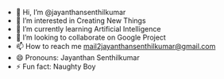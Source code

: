 - 👋 Hi, I’m @jayanthansenthilkumar
- 👀 I’m interested in Creating New Things
- 🌱 I’m currently learning Artificial Intelligence
- 💞️ I’m looking to collaborate on Google Project
- 📫 How to reach me mail2jayanthansenthilkumar@gmail.com
- 😄 Pronouns: Jayanthan Senthilkumar 
- ⚡ Fun fact: Naughty Boy

<!---
jayanthansenthilkumar/jayanthansenthilkumar is a ✨ special ✨ repository because its `README.md` (this file) appears on your GitHub profile.
You can click the Preview link to take a look at your changes.
--->
